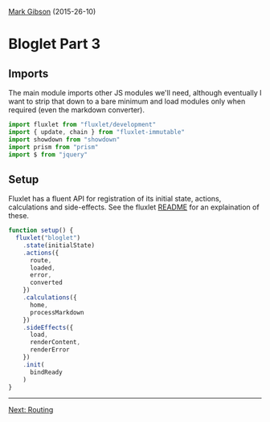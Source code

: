 [Mark Gibson](https://github.com/jollytoad) (2015-26-10)

# Bloglet Part 3

## Imports

The main module imports other JS modules we'll need, although eventually I want to strip
that down to a bare minimum and load modules only when required (even the
markdown converter).

```js
import fluxlet from "fluxlet/development"
import { update, chain } from "fluxlet-immutable"
import showdown from "showdown"
import prism from "prism"
import $ from "jquery"
```

## Setup

Fluxlet has a fluent API for registration of its initial state, actions,
calculations and side-effects. See the fluxlet
[README](https://raw.githubusercontent.com/Fluxlet/fluxlet/master/README.md)
for an explaination of these.

```js
function setup() {
  fluxlet("bloglet")
    .state(initialState)
    .actions({
      route,
      loaded,
      error,
      converted
    })
    .calculations({
      home,
      processMarkdown
    })
    .sideEffects({
      load,
      renderContent,
      renderError
    })
    .init(
      bindReady
    )
}
```

---
[Next: Routing](pages/bloglet-4.md)
